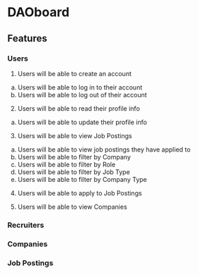 # DAOboard

## Features

### Users

1. Users will be able to create an account
<ol type="a">
   <li>Users will be able to log in to their account</li>
   <li>Users will be able to log out of their account</li>
   </ol>

2. Users will be able to read their profile info
<ol type="a">
   <li>Users will be able to update their profile info</li>
   </ol>

3. Users will be able to view Job Postings
<ol type="a">
   <li>Users will be able to view job postings they have applied to</li>
   <li>Users will be able to filter by Company</li>
   <li>Users will be able to filter by Role</li>
   <li>Users will be able to filter by Job Type</li>
   <li>Users will be able to filter by Company Type</li>
   </ol>

4. Users will be able to apply to Job Postings

5. Users will be able to view Companies

### Recruiters

### Companies

### Job Postings
